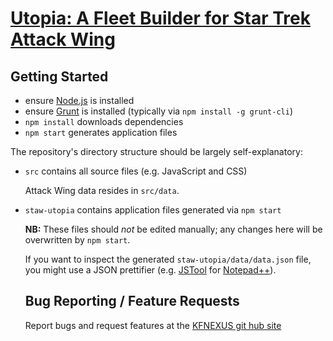 [Utopia: A Fleet Builder for Star Trek Attack Wing](https://kfnexus.github.io/staw-utopia/index.html)
=====================================================================================================


Getting Started
---------------

* ensure [Node.js](http://nodejs.org) is installed
* ensure [Grunt](https://gruntjs.com/getting-started) is installed (typically
  via `npm install -g grunt-cli`)
* `npm install` downloads dependencies
* `npm start` generates application files

The repository's directory structure should be largely self-explanatory:

* `src` contains all source files (e.g. JavaScript and CSS)

  Attack Wing data resides in `src/data`.

* `staw-utopia` contains application files generated via `npm start`

  **NB:** These files should _not_ be edited manually; any changes here will be
          overwritten by `npm start`.

  If you want to inspect the generated `staw-utopia/data/data.json` file, you
  might use a JSON prettifier (e.g. [JSTool](http://www.sunjw.us/jstoolnpp/) for
  [Notepad++](https://notepad-plus-plus.org)).


  Bug Reporting / Feature Requests
  --------------------------------

  Report bugs and request features at the [KFNEXUS git hub site](https://github.com/CrazyVulcan/CrazyVulcan.github.io/issues)

